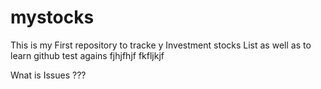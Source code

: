# mystocks
This is my First repository to tracke y Investment stocks List as well as to learn github
test agains  fjhjfhjf
fkfljkjf



Wnat is Issues ???


